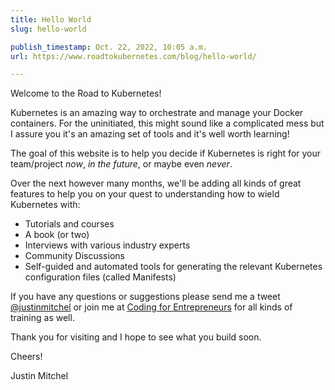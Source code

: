 ```yaml
---
title: Hello World
slug: hello-world

publish_timestamp: Oct. 22, 2022, 10:05 a.m.
url: https://www.roadtokubernetes.com/blog/hello-world/

---
```


Welcome to the Road to Kubernetes!

Kubernetes is an amazing way to orchestrate and manage your Docker containers. For the uninitiated, this might sound like a complicated mess but I assure you it&#x27;s an amazing set of tools and it&#x27;s well worth learning!

The goal of this website is to help you decide if Kubernetes is right for your team/project _now_, _in the future_, or maybe even _never_.

Over the next however many months, we&#x27;ll be adding all kinds of great features to help you on your quest to understanding how to wield Kubernetes with:

- Tutorials and courses
- A book (or two)
- Interviews with various industry experts
- Community Discussions
- Self-guided and automated tools for generating the relevant Kubernetes configuration files (called Manifests)

If you have any questions or suggestions please send me a tweet [@justinmitchel](https://twitter.com/justinmitchel) or join me at [Coding for Entrepreneurs](https://cfe.sh) for all kinds of training as well.

Thank you for visiting and I hope to see what you build soon.

Cheers!

Justin Mitchel